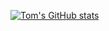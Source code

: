 [![Tom's GitHub stats](https://github-readme-stats.vercel.app/api?username=TomPope94)](https://github.com/TomPope94/github-readme-stats)
